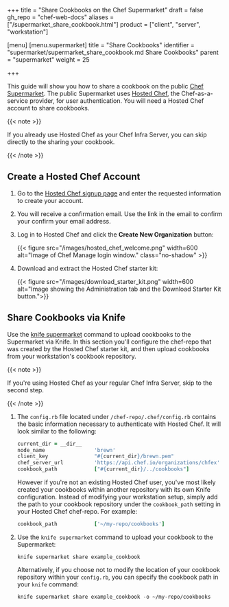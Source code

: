 +++
title = "Share Cookbooks on the Chef Supermarket"
draft = false
gh_repo = "chef-web-docs"
aliases = ["/supermarket_share_cookbook.html"]
product = ["client", "server", "workstation"]

[menu]
  [menu.supermarket]
    title = "Share Cookbooks"
    identifier = "supermarket/supermarket_share_cookbook.md Share Cookbooks"
    parent = "supermarket"
    weight = 25

+++

This guide will show you how to share a cookbook on the public [Chef
Supermarket](https://supermarket.chef.io/). The public Supermarket uses
[Hosted Chef](https://manage.chef.io), the Chef-as-a-service provider,
for user authentication. You will need a Hosted Chef account to share
cookbooks.

{{< note >}}

If you already use Hosted Chef as your Chef Infra Server, you can skip
directly to the sharing your cookbook.

{{< /note >}}

## Create a Hosted Chef Account

1.  Go to the [Hosted Chef signup page](https://manage.chef.io/signup)
    and enter the requested information to create your account.

2.  You will receive a confirmation email. Use the link in the email to
    confirm your confirm your email address.

3.  Log in to Hosted Chef and click the **Create New Organization**
    button:

    {{< figure src="/images/hosted_chef_welcome.png" width=600 alt="Image of Chef Manage login window." class="no-shadow" >}}

4.  Download and extract the Hosted Chef starter kit:

    {{< figure src="/images/download_starter_kit.png" width=600 alt="Image showing the Administration tab and the Download Starter Kit button.">}}

## Share Cookbooks via Knife

Use the [knife supermarket](/workstation/knife_supermarket/) command to upload
cookbooks to the Supermarket via Knife. In this section you'll configure
the chef-repo that was created by the Hosted Chef starter kit, and then
upload cookbooks from your workstation's cookbook repository.

{{< note >}}

If you're using Hosted Chef as your regular Chef Infra Server, skip to
the second step.

{{< /note >}}

1.  The `config.rb` file located under `/chef-repo/.chef/config.rb`
    contains the basic information necessary to authenticate with Hosted
    Chef. It will look similar to the following:

    ```ruby
    current_dir = __dir__
    node_name                'brewn'
    client_key               "#{current_dir}/brewn.pem"
    chef_server_url          'https://api.chef.io/organizations/chfex'
    cookbook_path            ["#{current_dir}/../cookbooks"]
    ```

    However if you're not an existing Hosted Chef user, you've most
    likely created your cookbooks within another repository with its own
    Knife configuration. Instead of modifying your workstation setup,
    simply add the path to your cookbook repository under the
    `cookbook_path` setting in your Hosted Chef chef-repo. For example:

    ```ruby
    cookbook_path            ['~/my-repo/cookbooks']
    ```

2.  Use the `knife supermarket` command to upload your cookbook to the
    Supermarket:

    ```none
    knife supermarket share example_cookbook
    ```

    Alternatively, if you choose not to modify the location of your
    cookbook repository within your `config.rb`, you can specify the
    cookbook path in your `knife` command:

    ```none
    knife supermarket share example_cookbook -o ~/my-repo/cookbooks
    ```
